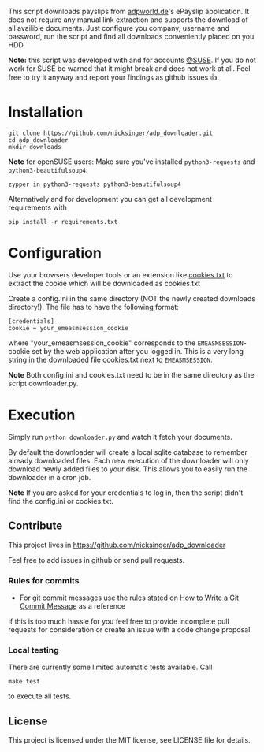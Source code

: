 This script downloads payslips from [adpworld.de](https://www.adpworld.de)'s ePayslip application. It does not require any manual link extraction
and supports the download of all availible documents. Just configure you company, username and password, run the script and
find all downloads conveniently placed on you HDD.

**Note:** this script was developed with and for accounts [@SUSE](https://github.com/SUSE). If you do not work for SUSE be warned
that it might break and does not work at all. Feel free to try it anyway and report your findings as github issues :+1:.

# Installation

```
git clone https://github.com/nicksinger/adp_downloader.git
cd adp_downloader
mkdir downloads
```

**Note** for openSUSE users: Make sure you've installed `python3-requests` and `python3-beautifulsoup4`:

```
zypper in python3-requests python3-beautifulsoup4
```

Alternatively and for development you can get all development requirements
with

```
pip install -r requirements.txt
```

# Configuration

Use your browsers developer tools or an extension like
[cookies.txt](https://addons.mozilla.org/de/firefox/addon/cookies-txt/) to
extract the cookie which will be downloaded as cookies.txt

Create a config.ini in the same directory (NOT the newly created downloads
directory!). The file has to have the following format:

```
[credentials]
cookie = your_emeasmsession_cookie
```

where "your_emeasmsession_cookie" corresponds to the `EMEASMSESSION`-cookie
set by the web application after you logged in. This is a very long string in
the downloaded file cookies.txt next to `EMEASMSESSION`.

**Note** Both config.ini and cookies.txt need to be in the same directory as
the script downloader.py.


# Execution

Simply run `python downloader.py` and watch it fetch your documents.

By default the downloader will create a local sqlite database to remember
already downloaded files. Each new execution of the downloader will only
download newly added files to your disk. This allows you to easily run the
downloader in a cron job.

**Note** If you are asked for your credentials to log in, then the script
didn't find the config.ini or cookies.txt.


## Contribute

This project lives in https://github.com/nicksinger/adp_downloader

Feel free to add issues in github or send pull requests.

### Rules for commits

* For git commit messages use the rules stated on
  [How to Write a Git Commit Message](http://chris.beams.io/posts/git-commit/) as
  a reference

If this is too much hassle for you feel free to provide incomplete pull
requests for consideration or create an issue with a code change proposal.

### Local testing

There are currently some limited automatic tests available. Call

```
make test
```

to execute all tests.

## License

This project is licensed under the MIT license, see LICENSE file for details.
